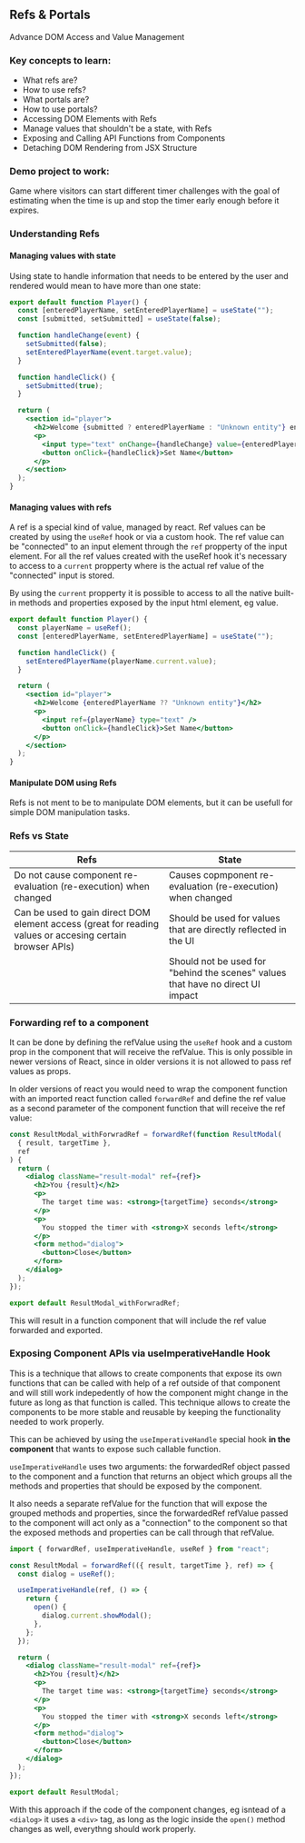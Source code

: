 ## Refs & Portals

Advance DOM Access and Value Management

### Key concepts to learn:

- What refs are?
- How to use refs?
- What portals are?
- How to use portals?
- Accessing DOM Elements with Refs
- Manage values that shouldn't be a state, with Refs
- Exposing and Calling API Functions from Components
- Detaching DOM Rendering from JSX Structure

### Demo project to work:

Game where visitors can start different timer challenges with the goal of estimating when the time is up and stop the timer
early enough before it expires.

### Understanding Refs

#### Managing values with state

Using state to handle information that needs to be entered by the user and rendered would mean to have more than one state:

```jsx
export default function Player() {
  const [enteredPlayerName, setEnteredPlayerName] = useState("");
  const [submitted, setSubmitted] = useState(false);

  function handleChange(event) {
    setSubmitted(false);
    setEnteredPlayerName(event.target.value);
  }

  function handleClick() {
    setSubmitted(true);
  }

  return (
    <section id="player">
      <h2>Welcome {submitted ? enteredPlayerName : "Unknown entity"} entity</h2>
      <p>
        <input type="text" onChange={handleChange} value={enteredPlayerName} />
        <button onClick={handleClick}>Set Name</button>
      </p>
    </section>
  );
}
```

#### Managing values with refs

A ref is a special kind of value, managed by react. Ref values can be created by using the `useRef` hook or via a custom hook. The ref value can be "connected" to an input element through the `ref` propperty of the input element. For all the ref values created with the useRef hook it's necessary to access to a `current` propperty where is the actual ref value of the "connected" input is stored.

By using the `current` propperty it is possible to access to all the native built-in methods and properties exposed by the input html element, eg value.

```jsx
export default function Player() {
  const playerName = useRef();
  const [enteredPlayerName, setEnteredPlayerName] = useState("");

  function handleClick() {
    setEnteredPlayerName(playerName.current.value);
  }

  return (
    <section id="player">
      <h2>Welcome {enteredPlayerName ?? "Unknown entity"}</h2>
      <p>
        <input ref={playerName} type="text" />
        <button onClick={handleClick}>Set Name</button>
      </p>
    </section>
  );
}
```

#### Manipulate DOM using Refs

Refs is not ment to be to manipulate DOM elements, but it can be usefull for simple DOM manipulation tasks.

### Refs vs State

| Refs                                                                                                      | State                                                                           |
| --------------------------------------------------------------------------------------------------------- | ------------------------------------------------------------------------------- |
| Do not cause component re-evaluation (re-execution) when changed                                          | Causes copmponent re-evaluation (re-execution) when changed                     |
| Can be used to gain direct DOM element access (great for reading values or accesing certain browser APIs) | Should be used for values that are directly reflected in the UI                 |
|                                                                                                           | Should not be used for "behind the scenes" values that have no direct UI impact |

### Forwarding ref to a component

It can be done by defining the refValue using the `useRef` hook and a custom prop in the component that will receive the refValue. This is only possible in newer versions of React, since in older versions it is not allowed to pass ref values as props.

In older versions of react you would need to wrap the component function with an imported react function called `forwardRef` and define the ref value as a second parameter of the component function that will receive the ref value:

```jsx
const ResultModal_withForwradRef = forwardRef(function ResultModal(
  { result, targetTime },
  ref
) {
  return (
    <dialog className="result-modal" ref={ref}>
      <h2>You {result}</h2>
      <p>
        The target time was: <strong>{targetTime} seconds</strong>
      </p>
      <p>
        You stopped the timer with <strong>X seconds left</strong>
      </p>
      <form method="dialog">
        <button>Close</button>
      </form>
    </dialog>
  );
});

export default ResultModal_withForwradRef;
```

This will result in a function component that will include the ref value forwarded and exported.

### Exposing Component APIs via useImperativeHandle Hook

This is a technique that allows to create components that expose its own functions that can be called with help of a ref outside of that component and will still work indepedently of how the component might change in the future as long as that function is called. This technique allows to create the components to be more stable and reusable by keeping the functionality needed to work properly.

This can be achieved by using the `useImperativeHandle` special hook <strong>in the component</strong> that wants to expose such callable function.

`useImperativeHandle` uses two arguments: the forwardedRef object passed to the component and a function that returns an object which groups all the methods and properties that should be exposed by the component.

It also needs a separate refValue for the function that will expose the grouped methods and properties, since the forwardedRef refValue passed to the component will act only as a "connection" to the component so that the exposed methods and properties can be call through that refValue.

```jsx
import { forwardRef, useImperativeHandle, useRef } from "react";

const ResultModal = forwardRef(({ result, targetTime }, ref) => {
  const dialog = useRef();

  useImperativeHandle(ref, () => {
    return {
      open() {
        dialog.current.showModal();
      },
    };
  });

  return (
    <dialog className="result-modal" ref={ref}>
      <h2>You {result}</h2>
      <p>
        The target time was: <strong>{targetTime} seconds</strong>
      </p>
      <p>
        You stopped the timer with <strong>X seconds left</strong>
      </p>
      <form method="dialog">
        <button>Close</button>
      </form>
    </dialog>
  );
});

export default ResultModal;
```

With this approach if the code of the component changes, eg isntead of a `<dialog>` it uses a `<div>` tag, as long as the logic inside the `open()` method changes as well, everythng should work properly.
